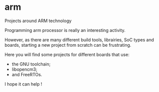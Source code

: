 # arm
Projects around ARM technology

Programming arm processor is really an interesting activity.

However, as there are many different build tools, librairies, SoC types and boards, starting a new project from scratch 
can be frustrating.

Here you will find some projects for different boards that use:
- the GNU toolchain;
- libopencm3;
- and FreeRTOs.

I hope it can help !
